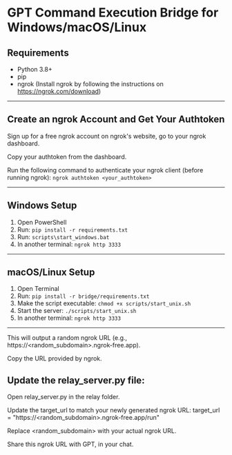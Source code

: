 # GPT Command Execution Bridge for Windows/macOS/Linux  
  
## Requirements  
- Python 3.8+  
- pip  
- ngrok (Install ngrok by following the instructions on https://ngrok.com/download)
  
---  

## Create an ngrok Account and Get Your Authtoken

Sign up for a free ngrok account on ngrok's website, go to your ngrok dashboard.

Copy your authtoken from the dashboard.

Run the following command to authenticate your ngrok client (before running ngrok): `ngrok authtoken <your_authtoken>` 

---

## Windows Setup  
1. Open PowerShell  
2. Run: `pip install -r requirements.txt`  
3. Run: `scripts\start_windows.bat`  
4. In another terminal: `ngrok http 3333`  
  
---  
  
## macOS/Linux Setup  
1. Open Terminal  
2. Run: `pip install -r bridge/requirements.txt`  
3. Make the script executable: `chmod +x scripts/start_unix.sh`  
4. Start the server: `./scripts/start_unix.sh`  
5. In another terminal: `ngrok http 3333`  

---

This will output a random ngrok URL (e.g., https://<random_subdomain>.ngrok-free.app).

Copy the URL provided by ngrok.

## Update the relay_server.py file:

Open relay_server.py in the relay folder.

Update the target_url to match your newly generated ngrok URL:
target_url = "https://<random_subdomain>.ngrok-free.app/run"

Replace <random_subdomain> with your actual ngrok URL.

Share this ngrok URL with GPT, in your chat.